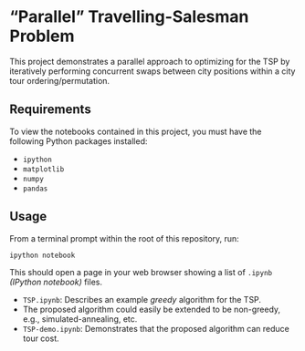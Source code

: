 # “Parallel” Travelling-Salesman Problem #

This project demonstrates a parallel approach to optimizing for the TSP by
iteratively performing concurrent swaps between city positions within a city
tour ordering/permutation.

## Requirements ##

To view the notebooks contained in this project, you must have the following
Python packages installed:

 - `ipython`
 - `matplotlib`
 - `numpy`
 - `pandas`

## Usage ##

From a terminal prompt within the root of this repository, run:

    ipython notebook

This should open a page in your web browser showing a list of `.ipynb`
_(IPython notebook)_ files.

 - `TSP.ipynb`: Describes an example _greedy_ algorithm for the TSP.
  - The proposed algorithm could easily be extended to be non-greedy, e.g.,
    simulated-annealing, etc.
 - `TSP-demo.ipynb`: Demonstrates that the proposed algorithm can reduce tour
   cost.
